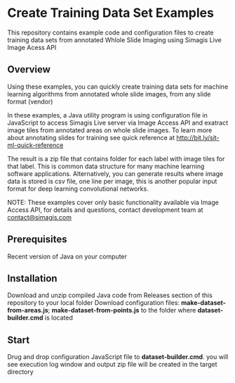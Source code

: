 # Create Training Data Set Examples
This repository contains example code and configuration files to create training data sets from annotated Whlole Slide Imaging using Simagis Live Image Acess API

## Overview
Using these examples, you can quickly create training data sets for machine learning algorithms from annotated whole slide images, from any slide format (vendor) 

In these examples, a Java utility program is using configuration file in JavaScript to access Simagis Live server via Image Access API and exatract image tiles from annotated areas on whole slide images. To learn more about annotating slides for training see quick reference at http://bit.ly/sit-ml-quick-reference

The result is a zip file that contains folder for each label with image tiles for that label.  This is common data structure for many machine learning software applications. Alternatively, you can generate results where image data is stored is csv file, one line per image, this is another popular input format for deep learning convolutional networks. 

NOTE: These examples cover only basic functionality available via Image Access API, for details and questions, contact development team at contact@simagis.com

## Prerequisites
Recent version of Java on your computer

## Installation
Download and unzip compiled Java code from Releases section of this repository to your local folder
Download configuration files: **make-dataset-from-areas.js**; **make-dataset-from-points.js** to the folder where **dataset-builder.cmd** is located

## Start
Drug and drop configuration JavaScript file to **dataset-builder.cmd**. you will see execution log window and output zip file will be created in the target directory
